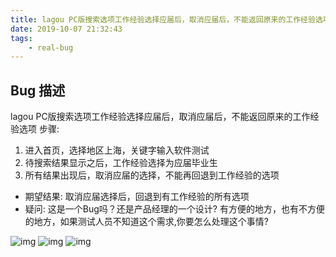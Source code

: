 ```yaml
---
title: lagou PC版搜索选项工作经验选择应届后，取消应届后，不能返回原来的工作经验选项
date: 2019-10-07 21:32:43
tags:
    - real-bug
---
```


## Bug 描述

lagou PC版搜索选项工作经验选择应届后，取消应届后，不能返回原来的工作经验选项
步骤:

1. 进入首页，选择地区上海，关键字输入软件测试
2. 待搜索结果显示之后，工作经验选择为应届毕业生
3. 所有结果出现后，取消应届的选择，不能再回退到工作经验的选项

- 期望结果: 取消应届选择后，回退到有工作经验的所有选项
- 疑问: 这是一个Bug吗？还是产品经理的一个设计?
有方便的地方，也有不方便的地方，如果测试人员不知道这个需求,你要怎么处理这个事情?

![img](/images/bugs/lagou-search-bug-1/lagou-search-bug-1.jpg)
![img](/images/bugs/lagou-search-bug-1/lagou-search-bug-2.jpg)
![img](/images/bugs/lagou-search-bug-1/lagou-search-bug-3.jpg)

